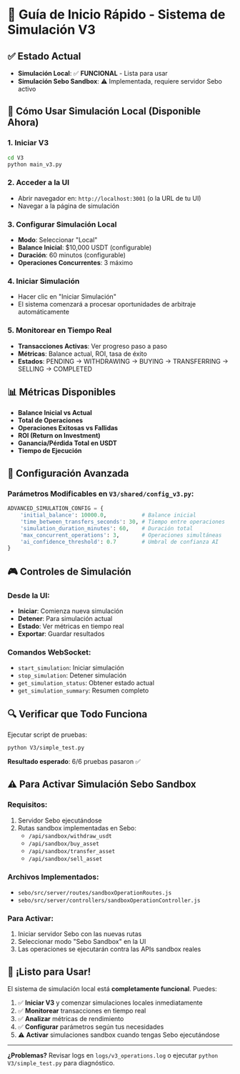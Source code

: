 # 🚀 Guía de Inicio Rápido - Sistema de Simulación V3

## ✅ Estado Actual

- **Simulación Local**: ✅ **FUNCIONAL** - Lista para usar
- **Simulación Sebo Sandbox**: ⚠️ Implementada, requiere servidor Sebo activo

## 🎯 Cómo Usar Simulación Local (Disponible Ahora)

### 1. Iniciar V3
```bash
cd V3
python main_v3.py
```

### 2. Acceder a la UI
- Abrir navegador en: `http://localhost:3001` (o la URL de tu UI)
- Navegar a la página de simulación

### 3. Configurar Simulación Local
- **Modo**: Seleccionar "Local"
- **Balance Inicial**: $10,000 USDT (configurable)
- **Duración**: 60 minutos (configurable)
- **Operaciones Concurrentes**: 3 máximo

### 4. Iniciar Simulación
- Hacer clic en "Iniciar Simulación"
- El sistema comenzará a procesar oportunidades de arbitraje automáticamente

### 5. Monitorear en Tiempo Real
- **Transacciones Activas**: Ver progreso paso a paso
- **Métricas**: Balance actual, ROI, tasa de éxito
- **Estados**: PENDING → WITHDRAWING → BUYING → TRANSFERRING → SELLING → COMPLETED

## 📊 Métricas Disponibles

- **Balance Inicial vs Actual**
- **Total de Operaciones**
- **Operaciones Exitosas vs Fallidas**
- **ROI (Return on Investment)**
- **Ganancia/Pérdida Total en USDT**
- **Tiempo de Ejecución**

## 🔧 Configuración Avanzada

### Parámetros Modificables en `V3/shared/config_v3.py`:
```python
ADVANCED_SIMULATION_CONFIG = {
    'initial_balance': 10000.0,           # Balance inicial
    'time_between_transfers_seconds': 30, # Tiempo entre operaciones
    'simulation_duration_minutes': 60,    # Duración total
    'max_concurrent_operations': 3,       # Operaciones simultáneas
    'ai_confidence_threshold': 0.7        # Umbral de confianza AI
}
```

## 🎮 Controles de Simulación

### Desde la UI:
- **Iniciar**: Comienza nueva simulación
- **Detener**: Para simulación actual
- **Estado**: Ver métricas en tiempo real
- **Exportar**: Guardar resultados

### Comandos WebSocket:
- `start_simulation`: Iniciar simulación
- `stop_simulation`: Detener simulación
- `get_simulation_status`: Obtener estado actual
- `get_simulation_summary`: Resumen completo

## 🔍 Verificar que Todo Funciona

Ejecutar script de pruebas:
```bash
python V3/simple_test.py
```
**Resultado esperado**: 6/6 pruebas pasaron ✅

## ⚠️ Para Activar Simulación Sebo Sandbox

### Requisitos:
1. Servidor Sebo ejecutándose
2. Rutas sandbox implementadas en Sebo:
   - `/api/sandbox/withdraw_usdt`
   - `/api/sandbox/buy_asset`
   - `/api/sandbox/transfer_asset`
   - `/api/sandbox/sell_asset`

### Archivos Implementados:
- `sebo/src/server/routes/sandboxOperationRoutes.js`
- `sebo/src/server/controllers/sandboxOperationController.js`

### Para Activar:
1. Iniciar servidor Sebo con las nuevas rutas
2. Seleccionar modo "Sebo Sandbox" en la UI
3. Las operaciones se ejecutarán contra las APIs sandbox reales

## 🎉 ¡Listo para Usar!

El sistema de simulación local está **completamente funcional**. Puedes:

1. ✅ **Iniciar V3** y comenzar simulaciones locales inmediatamente
2. ✅ **Monitorear** transacciones en tiempo real
3. ✅ **Analizar** métricas de rendimiento
4. ✅ **Configurar** parámetros según tus necesidades
5. ⚠️ **Activar** simulaciones sandbox cuando tengas Sebo ejecutándose

---

**¿Problemas?** Revisar logs en `logs/v3_operations.log` o ejecutar `python V3/simple_test.py` para diagnóstico.